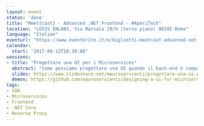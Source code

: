 ```yaml
---
layout: event
status: 'done'
title: "Meet{cast} - Advanced .NET Frontend - #AperiTech"
location: "LUISS ENLABS, Via Marsala 29/H (terzo piano) 00185 Roma"
language: "Italian"
eventurl: "https://www.eventbrite.it/e/biglietti-meetcast-advanced-net-frontend-aperitech-36155184129"
calendar:
  start: "2017-09-13T18:30:00"
sessions:
- title: "Progettare una UI per i Microservices"
  abstract: "Come possiamo progettare una UI quando il back-end è composto da decine (se non di più) di Microservices? Abbiamo la giusta separazione e autonomia lato back-end, ma tutto alla fine deve tornare insieme lato front-end. Come evitiamo che si trasformi nel solito caos di spaghetti code? Come evitiamo che operazioni semplici si trasformino in un tornado di web request? Durante questa sessione costruiremo un esempio di UI per Microservices, usando .NET Core, in modo da capire a fondo cosa sia la Services UI Composition e come progettare e implementare con successo una UI per i nostri Microservices."
  slides: https://www.slideshare.net/mauroservienti/progettare-una-ui-per-i-microservices/
  demos: https://github.com/mauroservienti/designing-a-ui-for-microservices-demos/
tags:
- SOA
- Microservices
- Frontend
- .NET Core
- Reverse Proxy
---
```


